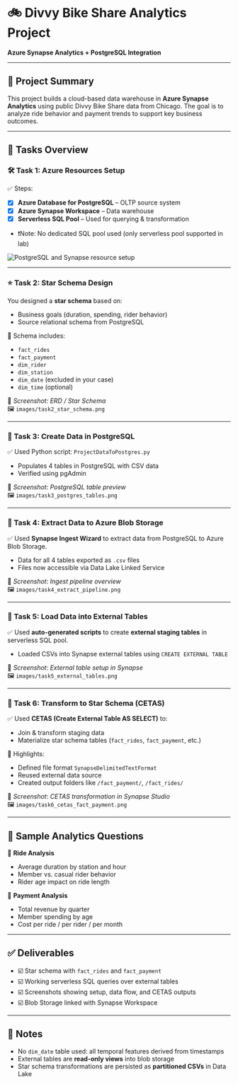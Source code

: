 # 🚲 Divvy Bike Share Analytics Project
**Azure Synapse Analytics + PostgreSQL Integration**

---

## 📌 Project Summary

This project builds a cloud-based data warehouse in **Azure Synapse Analytics** using public Divvy Bike Share data from Chicago. The goal is to analyze ride behavior and payment trends to support key business outcomes.

---

## 📂 Tasks Overview

### 🛠 Task 1: Azure Resources Setup

✅ Steps:
- [x] **Azure Database for PostgreSQL** – OLTP source system  
- [x] **Azure Synapse Workspace** – Data warehouse  
- [x] **Serverless SQL Pool** – Used for querying & transformation  
- ❗️Note: No dedicated SQL pool used (only serverless pool supported in lab)

![PostgreSQL and Synapse resource setup]('Azureresources.png')  


---

### ⭐ Task 2: Star Schema Design

You designed a **star schema** based on:
- Business goals (duration, spending, rider behavior)
- Source relational schema from PostgreSQL

📁 Schema includes:
- `fact_rides`  
- `fact_payment`  
- `dim_rider`  
- `dim_station`  
- `dim_date` (excluded in your case)  
- `dim_time` (optional)  

📸 _Screenshot_: *ERD / Star Schema*  
🖼️ `images/task2_star_schema.png`

---

### 📃 Task 3: Create Data in PostgreSQL

✅ Used Python script: `ProjectDataToPostgres.py`  
- Populates 4 tables in PostgreSQL with CSV data  
- Verified using pgAdmin  

📸 _Screenshot_: *PostgreSQL table preview*  
🖼️ `images/task3_postgres_tables.png`

---

### 📄 Task 4: Extract Data to Azure Blob Storage

✅ Used **Synapse Ingest Wizard** to extract data from PostgreSQL to Azure Blob Storage.  
- Data for all 4 tables exported as `.csv` files  
- Files now accessible via Data Lake Linked Service

📸 _Screenshot_: *Ingest pipeline overview*  
🖼️ `images/task4_extract_pipeline.png`

---

### 📅 Task 5: Load Data into External Tables

✅ Used **auto-generated scripts** to create **external staging tables** in serverless SQL pool.  
- Loaded CSVs into Synapse external tables using `CREATE EXTERNAL TABLE`

📸 _Screenshot_: *External table setup in Synapse*  
🖼️ `images/task5_external_tables.png`

---

### 🔄 Task 6: Transform to Star Schema (CETAS)

✅ Used **CETAS (Create External Table AS SELECT)** to:
- Join & transform staging data
- Materialize star schema tables (`fact_rides`, `fact_payment`, etc.)

🧹 Highlights:
- Defined file format `SynapseDelimitedTextFormat`
- Reused external data source
- Created output folders like `/fact_payment/`, `/fact_rides/`

📸 _Screenshot_: *CETAS transformation in Synapse Studio*  
🖼️ `images/task6_cetas_fact_payment.png`

---

## 🔎 Sample Analytics Questions

💬 **Ride Analysis**
- Average duration by station and hour
- Member vs. casual rider behavior
- Rider age impact on ride length

💬 **Payment Analysis**
- Total revenue by quarter
- Member spending by age
- Cost per ride / per rider / per month

---

## ✅ Deliverables

- ☑️ Star schema with `fact_rides` and `fact_payment`
- ☑️ Working serverless SQL queries over external tables
- ☑️ Screenshots showing setup, data flow, and CETAS outputs
- ☑️ Blob Storage linked with Synapse Workspace

---

## 📌 Notes

- No `dim_date` table used: all temporal features derived from timestamps
- External tables are **read-only views** into blob storage
- Star schema transformations are persisted as **partitioned CSVs** in Data Lake

